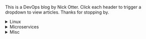 This is a DevOps blog by Nick Otter. Click each header to trigger a dropdown to view articles. Thanks for stopping by.

<details><summary markdown='span'>Linux<br></summary>
## General
[Baby chaos monkeys for Linux](#)<br>
  
</details>

<details><summary markdown='span'>Microservices<br></summary>
## Kubernetes
<ul>
  {% for post in site.categories.kuberenetes %}
    {% if post.url %}
      <li><a href="{{ post.url }}">{{ post.title }}</a><li>
    {% endif %}
  {% endfor %}
</ul>

</details>

<details><summary markdown='span'>Misc</summary>

</details>
